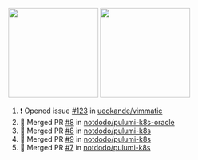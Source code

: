 <a href="https://github.com/notdodo"><img src="https://github-readme-stats.vercel.app/api?username=notdodo&count_private=true&theme=dark" height="180" /></a> <a href="https://github.com/notdodo"><img src="https://github-readme-stats.vercel.app/api/top-langs/?username=notdodo&langs_count=8&theme=dark&hide=tex,java,html,css&layout=compact" height="180" /></a>

<!--START_SECTION:activity-->
1. ❗️ Opened issue [#123](https://github.com/ueokande/vimmatic/issues/123) in [ueokande/vimmatic](https://github.com/ueokande/vimmatic)
2. 🎉 Merged PR [#8](https://github.com/notdodo/pulumi-k8s-oracle/pull/8) in [notdodo/pulumi-k8s-oracle](https://github.com/notdodo/pulumi-k8s-oracle)
3. 🎉 Merged PR [#8](https://github.com/notdodo/pulumi-k8s/pull/8) in [notdodo/pulumi-k8s](https://github.com/notdodo/pulumi-k8s)
4. 🎉 Merged PR [#9](https://github.com/notdodo/pulumi-k8s/pull/9) in [notdodo/pulumi-k8s](https://github.com/notdodo/pulumi-k8s)
5. 🎉 Merged PR [#7](https://github.com/notdodo/pulumi-k8s/pull/7) in [notdodo/pulumi-k8s](https://github.com/notdodo/pulumi-k8s)
<!--END_SECTION:activity-->
